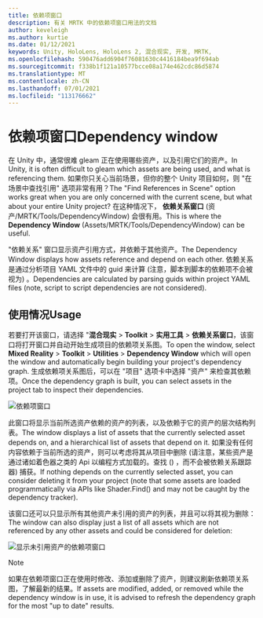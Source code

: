 ```yaml
---
title: 依赖项窗口
description: 有关 MRTK 中的依赖项窗口用法的文档
author: keveleigh
ms.author: kurtie
ms.date: 01/12/2021
keywords: Unity, HoloLens, HoloLens 2, 混合现实, 开发, MRTK,
ms.openlocfilehash: 590476add6904f76081630c4416184bea9f694ab
ms.sourcegitcommit: f338b1f121a10577bcce08a174e462cdc86d5874
ms.translationtype: MT
ms.contentlocale: zh-CN
ms.lasthandoff: 07/01/2021
ms.locfileid: "113176662"
---
```

# <a name="dependency-window"></a><span data-ttu-id="c31f7-104">依赖项窗口</span><span class="sxs-lookup"><span data-stu-id="c31f7-104">Dependency window</span></span>

<span data-ttu-id="c31f7-105">在 Unity 中，通常很难 gleam 正在使用哪些资产，以及引用它们的资产。</span><span class="sxs-lookup"><span data-stu-id="c31f7-105">In Unity, it is often difficult to gleam which assets are being used, and what is referencing them.</span></span> <span data-ttu-id="c31f7-106">如果你只关心当前场景，但你的整个 Unity 项目如何，则 "在场景中查找引用" 选项非常有用？</span><span class="sxs-lookup"><span data-stu-id="c31f7-106">The "Find References in Scene" option works great when you are only concerned with the current scene, but what about your entire Unity project?</span></span> <span data-ttu-id="c31f7-107">在这种情况下， **依赖关系窗口** (资产/MRTK/Tools/DependencyWindow) 会很有用。</span><span class="sxs-lookup"><span data-stu-id="c31f7-107">This is where the **Dependency Window** (Assets/MRTK/Tools/DependencyWindow) can be useful.</span></span>

<span data-ttu-id="c31f7-108">"依赖关系" 窗口显示资产引用方式，并依赖于其他资产。</span><span class="sxs-lookup"><span data-stu-id="c31f7-108">The Dependency Window displays how assets reference and depend on each other.</span></span> <span data-ttu-id="c31f7-109">依赖关系是通过分析项目 YAML 文件中的 guid 来计算 (注意，脚本到脚本的依赖项不会被视为) 。</span><span class="sxs-lookup"><span data-stu-id="c31f7-109">Dependencies are calculated by parsing guids within project YAML files (note, script to script dependencies are not considered).</span></span>

## <a name="usage"></a><span data-ttu-id="c31f7-110">使用情况</span><span class="sxs-lookup"><span data-stu-id="c31f7-110">Usage</span></span>

<span data-ttu-id="c31f7-111">若要打开该窗口，请选择 "**混合现实**  >  **Toolkit**  >  **实用工具**  >  **依赖关系窗口**，该窗口将打开窗口并自动开始生成项目的依赖项关系图。</span><span class="sxs-lookup"><span data-stu-id="c31f7-111">To open the window, select **Mixed Reality** > **Toolkit** > **Utilities** > **Dependency Window** which will open the window and automatically begin building your project's dependency graph.</span></span> <span data-ttu-id="c31f7-112">生成依赖项关系图后，可以在 "项目" 选项卡中选择 "资产" 来检查其依赖项。</span><span class="sxs-lookup"><span data-stu-id="c31f7-112">Once the dependency graph is built, you can select assets in the project tab to inspect their dependencies.</span></span>

![依赖项窗口](../images/dependency-window/MRTK_Dependency_Window.png)

<span data-ttu-id="c31f7-114">此窗口将显示当前所选资产依赖的资产的列表，以及依赖于它的资产的层次结构列表。</span><span class="sxs-lookup"><span data-stu-id="c31f7-114">The window displays a list of assets that the currently selected asset depends on, and a hierarchical list of assets that depend on it.</span></span> <span data-ttu-id="c31f7-115">如果没有任何内容依赖于当前所选的资产，则可以考虑将其从项目中删除 (请注意，某些资产是通过诸如着色器之类的 Api 以编程方式加载的。查找 () ，而不会被依赖关系跟踪器) 捕获。</span><span class="sxs-lookup"><span data-stu-id="c31f7-115">If nothing depends on the currently selected asset, you can consider deleting it from your project (note that some assets are loaded programmatically via APIs like Shader.Find() and may not be caught by the dependency tracker).</span></span>

<span data-ttu-id="c31f7-116">该窗口还可以只显示所有其他资产未引用的资产的列表，并且可以将其视为删除：</span><span class="sxs-lookup"><span data-stu-id="c31f7-116">The window can also display just a list of all assets which are not referenced by any other assets and could be considered for deletion:</span></span>

![显示未引用资产的依赖项窗口](../images/dependency-window/MRTK_Dependency_Window_Unreferenced.png)

> [!NOTE]
> <span data-ttu-id="c31f7-118">如果在依赖项窗口正在使用时修改、添加或删除了资产，则建议刷新依赖项关系图，了解最新的结果。</span><span class="sxs-lookup"><span data-stu-id="c31f7-118">If assets are modified, added, or removed while the dependency window is in use, it is advised to refresh the dependency graph for the most "up to date" results.</span></span>
